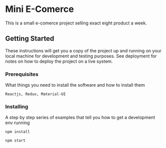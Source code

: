 # Mini E-Comerce 
This is a small e-comerce project selling exact eight product a week.

## Getting Started
These instructions will get you a copy of the project up and running on your local machine for development and testing purposes. See deployment for notes on how to deploy the project on a live system.
### Prerequisites
What things you need to install the software and how to install them

`Reactjs, Redux, Material-UI`
### Installing
A step by step series of examples that tell you how to get a development env running

`npm install`

`npm start`
